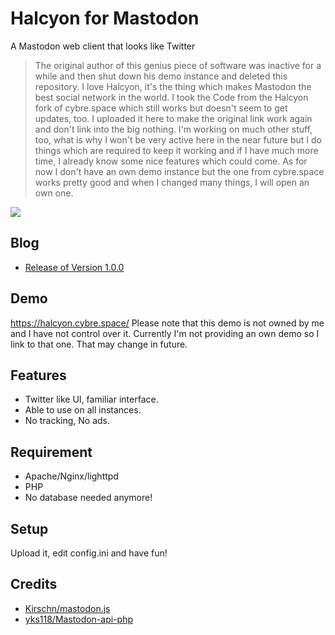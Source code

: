 # Halcyon for Mastodon
A Mastodon web client that looks like Twitter

>The original author of this genius piece of software was inactive for a while and then shut down his demo instance and deleted this repository. I love Halcyon, it's the thing which makes Mastodon the best social network in the world. I took the Code from the Halcyon fork of cybre.space which still works but doesn't seem to get updates, too. I uploaded it here to make the original link work again and don't link into the big nothing. I'm working on much other stuff, too, what is why I won't be very active here in the near future but I do things which are required to keep it working and if I have much more time, I already know some nice features which could come. As for now I don't have an own demo instance but the one from cybre.space works pretty good and when I changed many things, I will open an own one.

<img src="https://halcyon.cybre.space/login/assets/images/preview0.png">

## Blog
- [Release of Version 1.0.0](http://nikisoft.myblog.de/nikisoft/art/11264555/The-first-new-Halcyon-release-is-on-Github)

## Demo
https://halcyon.cybre.space/
Please note that this demo is not owned by me and I have not control over it. Currently I'm not providing an own demo so I link to that one. That may change in future.

## Features
- Twitter like UI, familiar interface.
- Able to use on all instances.
- No tracking, No ads.

## Requirement
- Apache/Nginx/lighttpd
- PHP
- No database needed anymore!

## Setup
Upload it, edit config.ini and have fun!

## Credits
- [Kirschn/mastodon.js](https://github.com/Kirschn/mastodon.js)
- [yks118/Mastodon-api-php](https://github.com/yks118/Mastodon-api-php)
